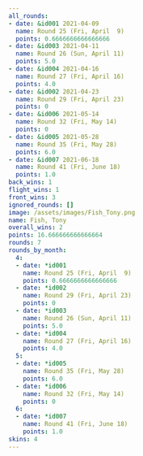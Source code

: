 ```yaml
---
all_rounds:
- date: &id001 2021-04-09
  name: Round 25 (Fri, April  9)
  points: 0.6666666666666666
- date: &id003 2021-04-11
  name: Round 26 (Sun, April 11)
  points: 5.0
- date: &id004 2021-04-16
  name: Round 27 (Fri, April 16)
  points: 4.0
- date: &id002 2021-04-23
  name: Round 29 (Fri, April 23)
  points: 0
- date: &id006 2021-05-14
  name: Round 32 (Fri, May 14)
  points: 0
- date: &id005 2021-05-28
  name: Round 35 (Fri, May 28)
  points: 6.0
- date: &id007 2021-06-18
  name: Round 41 (Fri, June 18)
  points: 1.0
back_wins: 1
flight_wins: 1
front_wins: 3
ignored_rounds: []
image: /assets/images/Fish_Tony.png
name: Fish, Tony
overall_wins: 2
points: 16.666666666666664
rounds: 7
rounds_by_month:
  4:
  - date: *id001
    name: Round 25 (Fri, April  9)
    points: 0.6666666666666666
  - date: *id002
    name: Round 29 (Fri, April 23)
    points: 0
  - date: *id003
    name: Round 26 (Sun, April 11)
    points: 5.0
  - date: *id004
    name: Round 27 (Fri, April 16)
    points: 4.0
  5:
  - date: *id005
    name: Round 35 (Fri, May 28)
    points: 6.0
  - date: *id006
    name: Round 32 (Fri, May 14)
    points: 0
  6:
  - date: *id007
    name: Round 41 (Fri, June 18)
    points: 1.0
skins: 4
---
```

